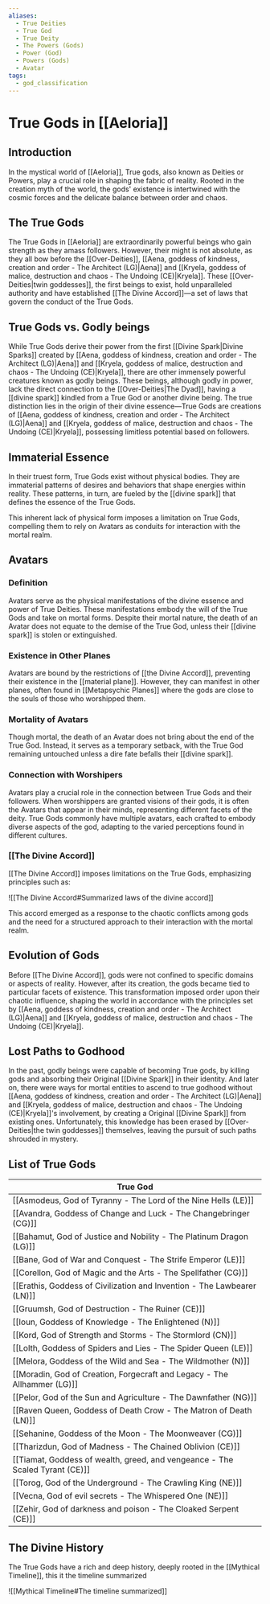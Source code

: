 ```yaml
---
aliases:
  - True Deities
  - True God
  - True Deity
  - The Powers (Gods)
  - Power (God)
  - Powers (Gods)
  - Avatar
tags:
  - god_classification
---
```

# True Gods in [[Aeloria]]

## Introduction
In the mystical world of [[Aeloria]], True gods, also known as Deities or Powers, play a crucial role in shaping the fabric of reality. Rooted in the creation myth of the world, the gods' existence is intertwined with the cosmic forces and the delicate balance between order and chaos.

## The True Gods
The True Gods in [[Aeloria]] are extraordinarily powerful beings who gain strength as they amass followers. However, their might is not absolute, as they all bow before the [[Over-Deities]], [[Aena, goddess of kindness, creation and order - The Architect (LG)|Aena]] and [[Kryela, goddess of malice, destruction and chaos - The Undoing (CE)|Kryela]]. These [[Over-Deities|twin goddesses]], the first beings to exist, hold unparalleled authority and have established [[The Divine Accord]]—a set of laws that govern the conduct of the True Gods.

## True Gods vs. Godly beings
While True Gods derive their power from the first [[Divine Spark|Divine Sparks]] created by [[Aena, goddess of kindness, creation and order - The Architect (LG)|Aena]] and [[Kryela, goddess of malice, destruction and chaos - The Undoing (CE)|Kryela]], there are other immensely powerful creatures known as godly beings. These beings, although godly in power, lack the direct connection to the [[Over-Deities|The Dyad]], having a [[divine spark]] kindled from a True God or another divine being. The true distinction lies in the origin of their divine essence—True Gods are creations of [[Aena, goddess of kindness, creation and order - The Architect (LG)|Aena]] and [[Kryela, goddess of malice, destruction and chaos - The Undoing (CE)|Kryela]], possessing limitless potential based on followers.

## Immaterial Essence

In their truest form, True Gods exist without physical bodies. They are immaterial patterns of desires and behaviors that shape energies within reality. These patterns, in turn, are fueled by the [[divine spark]] that defines the essence of the True Gods.

This inherent lack of physical form imposes a limitation on True Gods, compelling them to rely on Avatars as conduits for interaction with the mortal realm.

## Avatars

### Definition

Avatars serve as the physical manifestations of the divine essence and power of True Deities. These manifestations embody the will of the True Gods and take on mortal forms. Despite their mortal nature, the death of an Avatar does not equate to the demise of the True God, unless their [[divine spark]] is stolen or extinguished.

### Existence in Other Planes

Avatars are bound by the restrictions of [[the Divine Accord]], preventing their existence in the [[material plane]]. However, they can manifest in other planes, often found in [[Metapsychic Planes]] where the gods are close to the souls of those who worshipped them.

### Mortality of Avatars

Though mortal, the death of an Avatar does not bring about the end of the True God. Instead, it serves as a temporary setback, with the True God remaining untouched unless a dire fate befalls their [[divine spark]].

### Connection with Worshipers

Avatars play a crucial role in the connection between True Gods and their followers. When worshippers are granted visions of their gods, it is often the Avatars that appear in their minds, representing different facets of the deity. True Gods commonly have multiple avatars, each crafted to embody diverse aspects of the god, adapting to the varied perceptions found in different cultures.

### [[The Divine Accord]]
[[The Divine Accord]] imposes limitations on the True Gods, emphasizing principles such as:

![[The Divine Accord#Summarized laws of the divine accord]]

This accord emerged as a response to the chaotic conflicts among gods and the need for a structured approach to their interaction with the mortal realm.

## Evolution of Gods
Before [[The Divine Accord]], gods were not confined to specific domains or aspects of reality. However, after its creation, the gods became tied to particular facets of existence. This transformation imposed order upon their chaotic influence, shaping the world in accordance with the principles set by [[Aena, goddess of kindness, creation and order - The Architect (LG)|Aena]] and [[Kryela, goddess of malice, destruction and chaos - The Undoing (CE)|Kryela]].

## Lost Paths to Godhood
In the past, godly beings were capable of becoming True gods, by killing gods and absorbing their Original [[Divine Spark]] in their identity. And later on, there were ways for mortal entities to ascend to true godhood without [[Aena, goddess of kindness, creation and order - The Architect (LG)|Aena]] and [[Kryela, goddess of malice, destruction and chaos - The Undoing (CE)|Kryela]]'s involvement, by creating a Original [[Divine Spark]] from existing ones. Unfortunately, this knowledge has been erased by [[Over-Deities|the twin goddesses]] themselves, leaving the pursuit of such paths shrouded in mystery.

## List of True Gods

| True God                                                                     |
| ---------------------------------------------------------------------------- |
| [[Asmodeus, God of Tyranny - The Lord of the Nine Hells (LE)]]               |
| [[Avandra, Goddess of Change and Luck - The Changebringer (CG)]]             |
| [[Bahamut, God  of Justice and Nobility - The Platinum Dragon (LG)]]         |
| [[Bane, God of War and Conquest - The Strife Emperor (LE)]]                  |
| [[Corellon, God of Magic and the Arts - The Spellfather (CG)]]               |
| [[Erathis, Goddess of Civilization and Invention - The Lawbearer (LN)]]      |
| [[Gruumsh, God of Destruction - The Ruiner (CE)]]                            |
| [[Ioun, Goddess of Knowledge - The Enlightened (N)]]                         |
| [[Kord, God of Strength and Storms - The Stormlord (CN)]]                    |
| [[Lolth, Goddess of Spiders and Lies - The Spider Queen (LE)]]               |
| [[Melora, Goddess of the Wild and Sea - The Wildmother (N)]]                 |
| [[Moradin, God of Creation, Forgecraft and Legacy - The Allhammer (LG)]]                            |
| [[Pelor, God of the Sun and Agriculture - The Dawnfather (NG)]]              |
| [[Raven Queen, Goddess of Death Crow - The Matron of Death (LN)]]            |
| [[Sehanine, Goddess of the Moon - The Moonweaver (CG)]]                      |
| [[Tharizdun, God of Madness - The Chained Oblivion (CE)]]                    |
| [[Tiamat, Goddess of wealth, greed, and vengeance - The Scaled Tyrant (CE)]] |
| [[Torog, God of the Underground - The Crawling King (NE)]]                   |
| [[Vecna, God of evil secrets - The Whispered One (NE)]]                      |
| [[Zehir, God of darkness and poison - The Cloaked Serpent (CE)]]             |
## The Divine History
The True Gods have a rich and deep history, deeply rooted in the [[Mythical Timeline]], this it the timeline summarized

![[Mythical Timeline#The timeline summarized]]